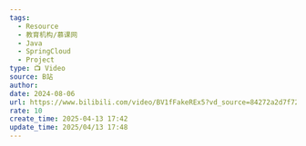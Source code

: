 ```yaml
---
tags:
  - Resource
  - 教育机构/慕课网
  - Java
  - SpringCloud
  - Project
type: 📺 Video
source: B站
author: 
date: 2024-08-06
url: https://www.bilibili.com/video/BV1fFakeREx5?vd_source=84272a2d7f72158b38778819be5bc6ad
rate: 10
create_time: 2025-04-13 17:42
update_time: 2025/04/13 17:48
---
```

